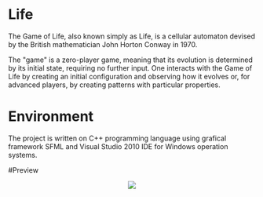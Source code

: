 # Life
The Game of Life, also known simply as Life, is a cellular automaton devised by the British mathematician John Horton Conway in 1970.

The "game" is a zero-player game, meaning that its evolution is determined by its initial state, requiring no further input. One interacts with the Game of Life by creating an initial configuration and observing how it evolves or, for advanced players, by creating patterns with particular properties.

# Environment
The project is written on C++ programming language using grafical framework SFML and Visual Studio 2010 IDE for Windows operation systems.

#Preview
<p align="center">
<img src = "http://s17.postimg.org/zb9z0fd7z/life.gif" />
</p>
